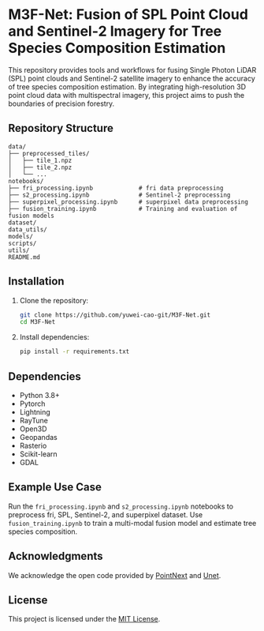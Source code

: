 # M3F-Net: Fusion of SPL Point Cloud and Sentinel-2 Imagery for Tree Species Composition Estimation  

This repository provides tools and workflows for fusing Single Photon LiDAR (SPL) point clouds and Sentinel-2 satellite imagery to enhance the accuracy of tree species composition estimation. By integrating high-resolution 3D point cloud data with multispectral imagery, this project aims to push the boundaries of precision forestry.  

## Repository Structure  

```
data/
├── preprocessed_tiles/
│   ├── tile_1.npz
│   ├── tile_2.npz
│   └── ...
notebooks/  
├── fri_processing.ipynb             # fri data preprocessing 
├── s2_processing.ipynb              # Sentinel-2 preprocessing
├── superpixel_processing.ipynb      # superpixel data preprocessing  
├── fusion_training.ipynb            # Training and evaluation of fusion models  
dataset/
data_utils/
models/
scripts/
utils/
README.md
```

## Installation  
1. Clone the repository:  
   ```bash  
   git clone https://github.com/yuwei-cao-git/M3F-Net.git  
   cd M3F-Net 
   ```  
2. Install dependencies:  
   ```bash  
   pip install -r requirements.txt  
   ```  

## Dependencies  
- Python 3.8+  
- Pytorch
- Lightning
- RayTune  
- Open3D  
- Geopandas  
- Rasterio  
- Scikit-learn  
- GDAL  

## Example Use Case  
Run the `fri_processing.ipynb` and `s2_processing.ipynb` notebooks to preprocess fri, SPL, Sentinel-2, and superpixel dataset. Use `fusion_training.ipynb` to train a multi-modal fusion model and estimate tree species composition.  

## Acknowledgments  
We acknowledge the open code provided by [PointNext](https://github.com/kentechx/pointnext/blob/main/pointnext/pointnext.py) and [Unet](https://github.com/jaxony/unet-pytorch).  

## License  
This project is licensed under the [MIT License](LICENSE).  
